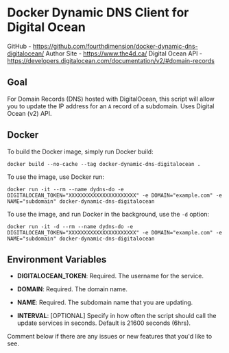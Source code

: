 # Docker Dynamic DNS Client for Digital Ocean

GitHub - https://github.com/fourthdimension/docker-dynamic-dns-digitalocean/
Author Site - https://www.the4d.ca/
Digital Ocean API - https://developers.digitalocean.com/documentation/v2/#domain-records

## Goal
For Domain Records (DNS) hosted with DigitalOcean, this script will allow you to update the IP address for an `A` record of a subdomain. Uses  Digital Ocean (v2) API.

## Docker
To build the Docker image, simply run Docker build:
```
docker build --no-cache --tag docker-dynamic-dns-digitalocean .
```

To use the image, use Docker run:
```
docker run -it --rm --name dydns-do -e DIGITALOCEAN_TOKEN="XXXXXXXXXXXXXXXXXXXXXX" -e DOMAIN="example.com" -e NAME="subdomain" docker-dynamic-dns-digitalocean
```

To use the image, and run Docker in the background, use the `-d` option:
```
docker run -it -d --rm --name dydns-do -e DIGITALOCEAN_TOKEN="XXXXXXXXXXXXXXXXXXXXXX" -e DOMAIN="example.com" -e NAME="subdomain" docker-dynamic-dns-digitalocean
```

## Environment Variables

- **DIGITALOCEAN_TOKEN**: Required. The username for the service.

- **DOMAIN**: Required. The domain name.

- **NAME**: Required. The subdomain name that you are updating.

- **INTERVAL**: [OPTIONAL] Specify in how often the script should call the update services in seconds. Default is 21600 seconds (6hrs).

Comment below if there are any issues or new features that you'd like to see.
